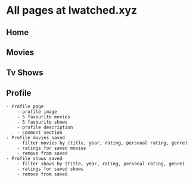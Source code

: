 # All pages at Iwatched.xyz

## Home

## Movies

## Tv Shows

## Profile
    - Profile page
        - profile image
        - 5 favourite movies
        - 5 favourite shows
        - profile description
        - comment section
    - Profile movies saved
        - filter movies by (title, year, rating, personal rating, genre)
        - ratings for saved movies
        - remove from saved
    - Profile shows saved
        - filter shows by (title, year, rating, personal rating, genre)
        - ratings for saved shows
        - remove from saved